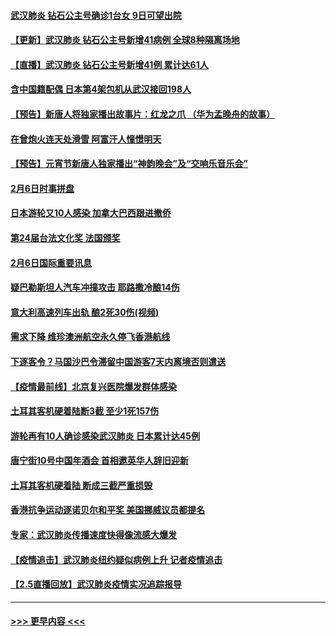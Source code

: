 #### [武汉肺炎 钻石公主号确诊1台女 9日可望出院](../pages/prog202/a102771518.md?t=02071322) 
#### [【更新】武汉肺炎 钻石公主号新增41病例 全球8种隔离场地](../pages/prog202/a102770740.md?t=02071322) 
#### [【直播】武汉肺炎 钻石公主号新增41例 累计达61人](../pages/prog202/a102771486.md?t=02071322) 
#### [含中国籍配偶 日本第4架包机从武汉接回198人](../pages/prog202/a102771472.md?t=02071322) 
#### [【预告】新唐人将独家播出故事片：红龙之爪 （华为孟晚舟的故事）](../pages/prog202/a102767728.md?t=02071322) 
#### [在曾炮火连天处滑雪 阿富汗人憧憬明天](../pages/prog202/a102771290.md?t=02071322) 
#### [【预告】元宵节新唐人独家播出“神韵晚会”及“交响乐音乐会”](../pages/prog202/a102767674.md?t=02071322) 
#### [2月6日时事拼盘](../pages/prog202/a102771225.md?t=02071322) 
#### [日本游轮又10人感染 加拿大巴西跟进撤侨](../pages/prog202/a102771084.md?t=02071322) 
#### [第24届台法文化奖 法国颁奖](../pages/prog202/a102771032.md?t=02071322) 
#### [2月6日国际重要讯息](../pages/prog202/a102770794.md?t=02071322) 
#### [疑巴勒斯坦人汽车冲撞攻击 耶路撒冷酿14伤](../pages/prog202/a102770586.md?t=02071322) 
#### [意大利高速列车出轨 酿2死30伤(视频)](../pages/prog202/a102770762.md?t=02071322) 
#### [需求下降 维珍澳洲航空永久停飞香港航线](../pages/prog202/a102770751.md?t=02071322) 
#### [下逐客令？马国沙巴令滞留中国游客7天内离境否则遣送](../pages/prog202/a102770640.md?t=02071322) 
#### [【疫情最前线】北京复兴医院爆发群体感染](../pages/prog202/a102770602.md?t=02071322) 
#### [土耳其客机硬着陆断3截 至少1死157伤](../pages/prog202/a102770508.md?t=02071322) 
#### [游轮再有10人确诊感染武汉肺炎 日本累计达45例](../pages/prog202/a102770476.md?t=02071322) 
#### [唐宁街10号中国年酒会 首相邀英华人辞旧迎新](../pages/prog202/a102770458.md?t=02071322) 
#### [土耳其客机硬着陆 断成三截严重损毁](../pages/prog202/a102770239.md?t=02071322) 
#### [香港抗争运动逐诺贝尔和平奖 美国挪威议员都提名](../pages/prog202/a102770390.md?t=02071322) 
#### [专家：武汉肺炎传播速度快得像流感大爆发](../pages/prog202/a102770132.md?t=02071322) 
#### [【疫情追击】武汉肺炎纽约疑似病例上升 记者疫情追击](../pages/prog202/a102770000.md?t=02071322) 
#### [【2.5直播回放】武汉肺炎疫情实况追踪报导](../pages/prog202/a102769913.md?t=02071322) 

----
#### [ >>> 更早内容 <<< ](../indexes/prog202-earlier.md)
